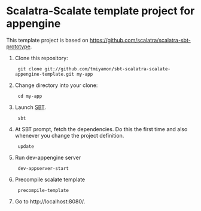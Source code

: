 # Scalatra-Scalate template project for appengine
This template project is based on https://github.com/scalatra/scalatra-sbt-prototype.

1. Clone this repository:

        git clone git://github.com/tmiyamon/sbt-scalatra-scalate-appengine-template.git my-app

2. Change directory into your clone:

        cd my-app

3. Launch [SBT](http://code.google.com/p/simple-build-tool).

        sbt

4. At SBT prompt, fetch the dependencies.  Do this the first time and also whenever you change the project definition.

        update

5. Run dev-appengine server

        dev-appserver-start

6. Precompile scalate template

        precompile-template

7. Go to http://localhost:8080/.

